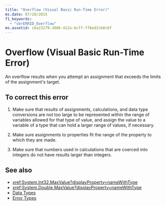 ```yaml
---
title: "Overflow (Visual Basic Run-Time Error)"
ms.date: 07/20/2015
f1_keywords: 
  - "vbrERRID_Overflow"
ms.assetid: c6a23279-3086-412a-bcff-ff8ed2cb8c6f
---
```

# Overflow (Visual Basic Run-Time Error)

An overflow results when you attempt an assignment that exceeds the limits of the assignment's target.  
  
## To correct this error  
  
1. Make sure that results of assignments, calculations, and data type conversions are not too large to be represented within the range of variables allowed for that type of value, and assign the value to a variable of a type that can hold a larger range of values, if necessary.  
  
2. Make sure assignments to properties fit the range of the property to which they are made.  
  
3. Make sure that numbers used in calculations that are coerced into integers do not have results larger than integers.  
  
## See also

- <xref:System.Int32.MaxValue?displayProperty=nameWithType>
- <xref:System.Double.MaxValue?displayProperty=nameWithType>
- [Data Types](../data-types/index.md)
- [Error Types](../../programming-guide/language-features/error-types.md)
